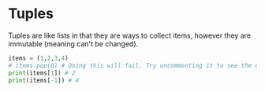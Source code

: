 # Tuples
Tuples are like lists in that they are ways to collect items, however they are immutable (meaning can't be changed).
```python
items = (1,2,3,4)
# items.pop(0) # Doing this will fail. Try uncommenting it to see the error.
print(items[1]) # 2
print(items[-1]) # 4
```
